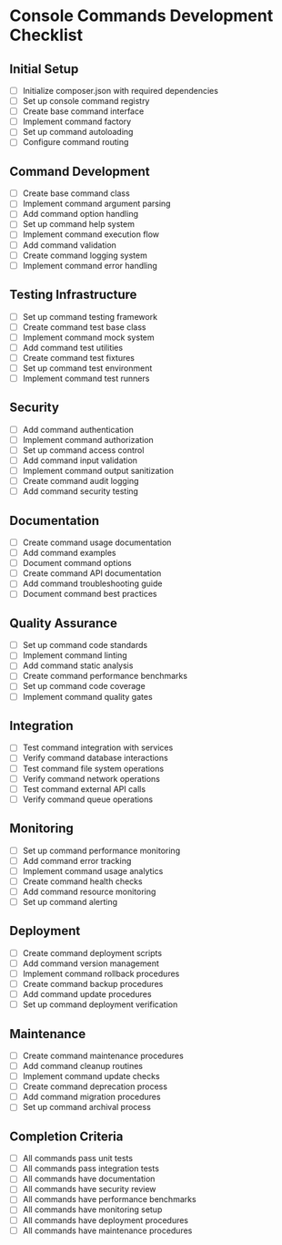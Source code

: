 # Console Commands Development Checklist

## Initial Setup
- [ ] Initialize composer.json with required dependencies
- [ ] Set up console command registry
- [ ] Create base command interface
- [ ] Implement command factory
- [ ] Set up command autoloading
- [ ] Configure command routing

## Command Development
- [ ] Create base command class
- [ ] Implement command argument parsing
- [ ] Add command option handling
- [ ] Set up command help system
- [ ] Implement command execution flow
- [ ] Add command validation
- [ ] Create command logging system
- [ ] Implement command error handling

## Testing Infrastructure
- [ ] Set up command testing framework
- [ ] Create command test base class
- [ ] Implement command mock system
- [ ] Add command test utilities
- [ ] Create command test fixtures
- [ ] Set up command test environment
- [ ] Implement command test runners

## Security
- [ ] Add command authentication
- [ ] Implement command authorization
- [ ] Set up command access control
- [ ] Add command input validation
- [ ] Implement command output sanitization
- [ ] Create command audit logging
- [ ] Add command security testing

## Documentation
- [ ] Create command usage documentation
- [ ] Add command examples
- [ ] Document command options
- [ ] Create command API documentation
- [ ] Add command troubleshooting guide
- [ ] Document command best practices

## Quality Assurance
- [ ] Set up command code standards
- [ ] Implement command linting
- [ ] Add command static analysis
- [ ] Create command performance benchmarks
- [ ] Set up command code coverage
- [ ] Implement command quality gates

## Integration
- [ ] Test command integration with services
- [ ] Verify command database interactions
- [ ] Test command file system operations
- [ ] Verify command network operations
- [ ] Test command external API calls
- [ ] Verify command queue operations

## Monitoring
- [ ] Set up command performance monitoring
- [ ] Add command error tracking
- [ ] Implement command usage analytics
- [ ] Create command health checks
- [ ] Add command resource monitoring
- [ ] Set up command alerting

## Deployment
- [ ] Create command deployment scripts
- [ ] Add command version management
- [ ] Implement command rollback procedures
- [ ] Create command backup procedures
- [ ] Add command update procedures
- [ ] Set up command deployment verification

## Maintenance
- [ ] Create command maintenance procedures
- [ ] Add command cleanup routines
- [ ] Implement command update checks
- [ ] Create command deprecation process
- [ ] Add command migration procedures
- [ ] Set up command archival process

## Completion Criteria
- [ ] All commands pass unit tests
- [ ] All commands pass integration tests
- [ ] All commands have documentation
- [ ] All commands have security review
- [ ] All commands have performance benchmarks
- [ ] All commands have monitoring setup
- [ ] All commands have deployment procedures
- [ ] All commands have maintenance procedures 